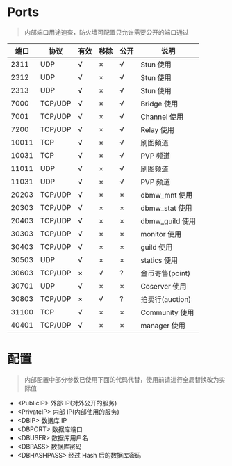 # Ports
> 内部端口用途速查，防火墙可配置只允许需要公开的端口通过

| 端口 | 协议 | 有效 | 移除 | 公开 | 说明 |
| ---- | ---- | ---- | ---- | ---- | ---- |
| 2311 | UDP | √ | × | √ | Stun 使用 |
| 2312 | UDP | √ | × | √ | Stun 使用 |
| 2313 | UDP | √ | × | √ | Stun 使用 |
| 7000 | TCP/UDP | √ | × | √ | Bridge 使用 |
| 7001 | TCP/UDP | √ | × | √ | Channel 使用 |
| 7200 | TCP/UDP | √ | × | √ | Relay 使用 |
| 10011 | TCP | √ | × | √ | 刷图频道 |
| 10031 | TCP | √ | × | √ | PVP 频道 |
| 11011 | UDP | √ | × | √ | 刷图频道 |
| 11031 | UDP | √ | × | √ | PVP 频道 |
| 20203 | TCP/UDP | √ | × | × | dbmw_mnt 使用 |
| 20303 | TCP/UDP | √ | × | × | dbmw_stat 使用 |
| 20403 | TCP/UDP | √ | × | × | dbmw_guild 使用 |
| 30303 | TCP/UDP | √ | × | × | monitor 使用 |
| 30403 | TCP/UDP | √ | × | × | guild 使用 |
| 30503 | UDP | √ | × | × | statics 使用 |
| 30603 | TCP/UDP | × | √ | ? | 金币寄售(point) |
| 30701 | UDP | √ | × | × | Coserver 使用 |
| 30803 | TCP/UDP | × | √ | ? | 拍卖行(auction) |
| 31100 | TCP | √ | × | × | Community 使用 |
| 40401 | TCP/UDP | √ | × | × | manager 使用 |

# 配置
> 内部配置中部分参数已使用下面的代码代替，使用前请进行全局替换改为实际值

* &lt;PublicIP&gt;   外部 IP(对外公开的服务)
* &lt;PrivateIP&gt;  内部 IP(内部使用的服务)
* &lt;DBIP&gt;       数据库 IP
* &lt;DBPORT&gt;     数据库端口
* &lt;DBUSER&gt;     数据库用户名
* &lt;DBPASS&gt;     数据库密码
* &lt;DBHASHPASS&gt; 经过 Hash 后的数据库密码 <!-- TODO Hash 算法？ -->
